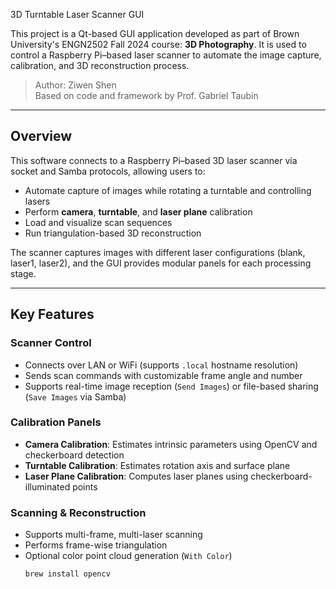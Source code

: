 3D Turntable Laser Scanner GUI

This project is a Qt-based GUI application developed as part of Brown University's ENGN2502 Fall 2024 course: **3D Photography**. It is used to control a Raspberry Pi–based laser scanner to automate the image capture, calibration, and 3D reconstruction process.
 
> Author: Ziwen Shen  
> Based on code and framework by Prof. Gabriel Taubin

---

## Overview

This software connects to a Raspberry Pi–based 3D laser scanner via socket and Samba protocols, allowing users to:

- Automate capture of images while rotating a turntable and controlling lasers
- Perform **camera**, **turntable**, and **laser plane** calibration
- Load and visualize scan sequences
- Run triangulation-based 3D reconstruction

The scanner captures images with different laser configurations (blank, laser1, laser2), and the GUI provides modular panels for each processing stage.

---

## Key Features

### Scanner Control
- Connects over LAN or WiFi (supports `.local` hostname resolution)
- Sends scan commands with customizable frame angle and number
- Supports real-time image reception (`Send Images`) or file-based sharing (`Save Images` via Samba)

### Calibration Panels
- **Camera Calibration**: Estimates intrinsic parameters using OpenCV and checkerboard detection  
- **Turntable Calibration**: Estimates rotation axis and surface plane  
- **Laser Plane Calibration**: Computes laser planes using checkerboard-illuminated points

### Scanning & Reconstruction
- Supports multi-frame, multi-laser scanning
- Performs frame-wise triangulation
- Optional color point cloud generation (`With Color`)
  ```bash
  brew install opencv
